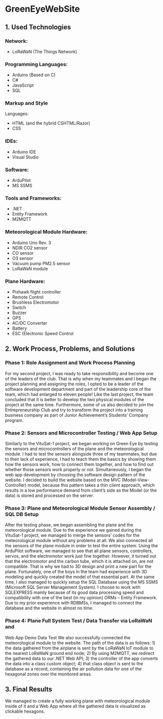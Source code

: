 # GreenEyeWebSite

## 1. Used Technologies
### Network:
- LoRaWaN (The Things Network)
### Programming Languages:
- Arduino (Based on C)
- C#
- JavaScript
- SQL
### Markup and Style
Languages:
- HTML (and the hybrid CSHTML/Razor)
- CSS
### IDEs:
- Arduino IDE
- Visual Studio
### Software:
- ArduPilot
- MS SSMS
### Tools and Frameworks:
- .NET
- Entity Framework
- M2MQTT
### Meteorological Module Hardware:
- Arduino Uno Rev. 3
- NDIR CO2 sensor
- CO sensor
- O3 sensor
- Vacuum pump PM2.5 sensor
- LoRaWaN module
### Plane Hardware:
- Pixhawk flight controller
- Remote Control
- Brushless Electromotor
- Switch
- Buzzer
- GPS
- AC/DC Converter
- Battery
- ESC (Electronic Speed Control

## 2. Work Process, Problems, and Solutions
### Phase 1: Role Assignment and Work Process Planning 
For my second project, I was ready to take responsibility and become one of the leaders of the club. 
That is why when my teammates and I began the project planning and assigning the roles, I opted 
to be a leader of the software development department and part of the leadership core of the 
team, which had enlarged to eleven people! Like the last project, the team concluded that it is 
better to develop the two physical modules of the project at the same time. Furthermore, some of 
us also decided to join the Entrepreneurship Club and try to transform the project into a training
business company as part of Junior Achievement’s Students’ Company program.

### Phase 2: Sensors and Microcontroller Testing / Web App Setup 
Similarly to the VituSat-1 project, we began working on Green Eye by testing the sensors and 
microcontrollers of the plane and the meteorological module. I had to test the sensors alongside 
three of my teammates, but due to their lack of experience, I had to teach them the basics by 
showing them how the sensors work, how to connect them together, and how to find out whether 
those sensors work properly or not.
Simultaneously, I began the web app development by choosing the software design pattern of 
the website. I decided to build the website based on the MVC (Model-View-Controller) model, 
because this pattern takes a thin client approach, which results in a low performance demand 
from client’s side as the Model (or the data) is stored and processed on the server.
 
### Phase 3: Plane and Meteorological Module Sensor Assembly / SQL DB Setup 
After the testing phase, we began assembling the plane and the meteorological module. Due to 
the experience we gained during the VituSat-1 project, we managed to merge the sensors’ codes 
for the meteorological module without any problems at all.
We also connected all the sensors of the plane module in order to test the entire system. Using
the ArduPilot software, we managed to see that all plane sensors, controllers, servos, and the 
electromotor work just fine together. However, it turned out that the electromotor and the carbon 
tube, which it is attached on, are not compatible. That is why we had to 3D design and print a new 
part for the plane. Fortunately, one of the boys in the team had experience with 3D modeling and 
quickly created the model of that essential part.
At the same time, I also managed to quickly setup the SQL Database using the MS SSMS (Microsoft 
SQL Server Management System). I choose to work with SQLEXPRESS mainly because of its good
data processing speed and compatibility with one of the best (in my opinion) ORMs – Entity 
Framework. Due to my prior experience with RDBMSs, I managed to connect the database and 
the website in almost no time.

### Phase 4: Plane Full System Test / Data Transfer via LoRaWaN and 
Web App Demo Data Test 
We also successfully connected the meteorological module to the website. The path of the data is 
as follows: 1) the data gathered from the airplane is sent by the LoRaWaN IoT module to the nearest 
LoRaWaN ground end node; 2) By using M2MQTT, we redirect the gathered data to our .NET Web 
API; 3) the controller of the app converts the data into a class custom object; 4) that class object is 
sent to the database as a record, containing the air pollution data for one of the hexagonal zones 
over the monitored areas.

## 3. Final Results
We managed to create a fully working plane with meteorological module inside of it and a Web 
App where all the gathered data is visualized as clickable hexagons.
